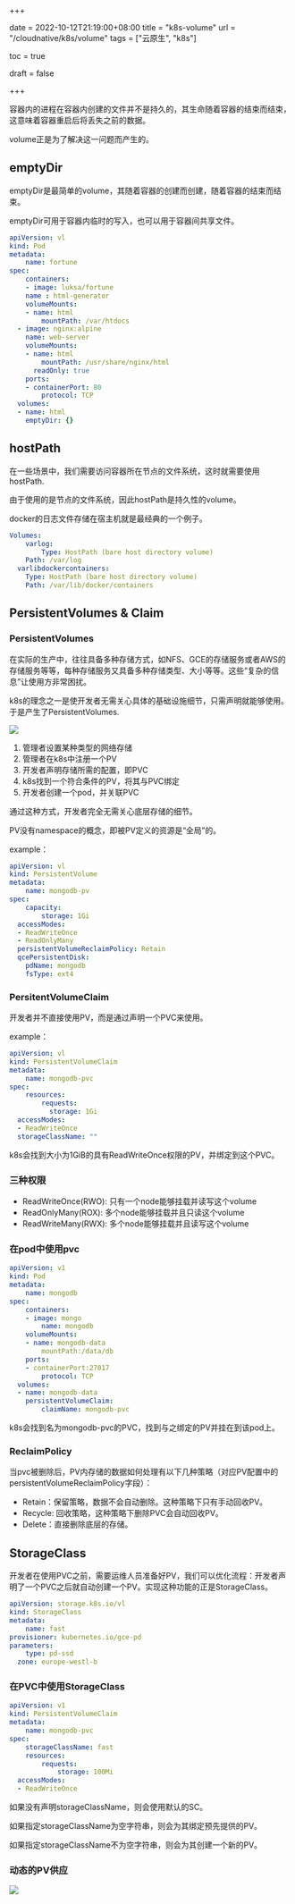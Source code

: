 +++

date = 2022-10-12T21:19:00+08:00
title = "k8s-volume"
url = "/cloudnative/k8s/volume"
tags = ["云原生", "k8s"]

toc = true

draft = false

+++

容器内的进程在容器内创建的文件并不是持久的，其生命随着容器的结束而结束，这意味着容器重启后将丢失之前的数据。

volume正是为了解决这一问题而产生的。

## emptyDir

emptyDir是最简单的volume，其随着容器的创建而创建，随着容器的结束而结束。

emptyDir可用于容器内临时的写入，也可以用于容器间共享文件。

```yaml
apiVersion: vl
kind: Pod
metadata:
	name: fortune
spec:
	containers:
	- image: luksa/fortune
  	name : html-generator
    volumeMounts:
    - name: html
    	mountPath: /var/htdocs
  - image: nginx:alpine
  	name: web-server
    volumeMounts:
    - name: html
    	mountPath: /usr/share/nginx/html
      readOnly: true
    ports:
    - containerPort: 80
    	protocol: TCP
  volumes:
  - name: html
  	emptyDir: {}
```

## hostPath

在一些场景中，我们需要访问容器所在节点的文件系统，这时就需要使用hostPath.

由于使用的是节点的文件系统，因此hostPath是持久性的volume。

docker的日志文件存储在宿主机就是最经典的一个例子。

```yaml
Volumes:
	varlog:
		Type: HostPath (bare host directory volume)
    Path: /var/log
  varlibdockercontainers:
  	Type: HostPath (bare host directory volume)
    Path: /var/lib/docker/containers
```

## PersistentVolumes & Claim

### PersistentVolumes

在实际的生产中，往往具备多种存储方式，如NFS、GCE的存储服务或者AWS的存储服务等等，每种存储服务又具备多种存储类型、大小等等。这些“复杂的信息”让使用方非常困扰。

k8s的理念之一是使开发者无需关心具体的基础设施细节，只需声明就能够使用。于是产生了PersistentVolumes.

![](https://raw.githubusercontent.com/stong1994/images/master/picgo/202210052046175.png)

1. 管理者设置某种类型的网络存储
2. 管理者在k8s中注册一个PV
3. 开发者声明存储所需的配置，即PVC
4. k8s找到一个符合条件的PV，将其与PVC绑定
5. 开发者创建一个pod，并关联PVC

通过这种方式，开发者完全无需关心底层存储的细节。

PV没有namespace的概念，即被PV定义的资源是“全局”的。

example：

```yaml
apiVersion: vl
kind: PersistentVolume
metadata:
	name: mongodb-pv
spec:
	capacity:
		storage: 1Gi
  accessModes:
  - ReadWriteOnce
  - ReadOnlyMany
  persistentVolumeReclaimPolicy: Retain
  qcePersistentDisk:
  	pdName: mongodb
    fsType: ext4
```

### PersitentVolumeClaim

开发者并不直接使用PV，而是通过声明一个PVC来使用。

example：

```yaml
apiVersion: vl
kind: PersistentVolumeClaim
metadata:
	name: mongodb-pvc
spec:
	resources:
		requests:
		  storage: 1Gi
  accessModes:
  - ReadWriteOnce
  storageClassName: ""
```

k8s会找到大小为1GiB的具有ReadWriteOnce权限的PV，并绑定到这个PVC。

### 三种权限

- ReadWriteOnce(RWO): 只有一个node能够挂载并读写这个volume
- ReadOnlyMany(ROX): 多个node能够挂载并且只读这个volume
- ReadWriteMany(RWX): 多个node能够挂载并且读写这个volume

### 在pod中使用pvc

```yaml
apiVersion: v1
kind: Pod
metadata:
	name: mongodb
spec:
	containers:
	- image: mongo
		name: mongodb
    volumeMounts:
    - name: mongodb-data
    	mountPath:/data/db
    ports:
    - containerPort:27017
    	protocol: TCP
  volumes:
  - name: mongodb-data
  	persistentVolumeClaim:
    	claimName: mongodb-pvc
```

k8s会找到名为mongodb-pvc的PVC，找到与之绑定的PV并挂在到该pod上。

### ReclaimPolicy

当pvc被删除后，PV内存储的数据如何处理有以下几种策略（对应PV配置中的persistentVolumeReclaimPolicy字段）：

- Retain：保留策略，数据不会自动删除。这种策略下只有手动回收PV。
- Recycle: 回收策略，这种策略下删除PVC会自动回收PV。
- Delete：直接删除底层的存储。

## StorageClass

开发者在使用PVC之前，需要运维人员准备好PV，我们可以优化流程：开发者声明了一个PVC之后就自动创建一个PV。实现这种功能的正是StorageClass。

```yaml
apiVersion: storage.k8s.io/vl
kind: StorageClass
metadata:
	name: fast
provisioner: kubernetes.io/gce-pd
parameters:
	type: pd-ssd
  zone: europe-westl-b
```

### 在PVC中使用StorageClass

```yaml
apiVersion: v1
kind: PersistentVolumeClaim
metadata:
	name: mongodb-pvc
spec:
	storageClassName: fast
	resources:
		requests:
			storage: 100Mi
  accessModes:
  - ReadWriteOnce
```

如果没有声明storageClassName，则会使用默认的SC。

如果指定storageClassName为空字符串，则会为其绑定预先提供的PV。

如果指定storageClassName不为空字符串，则会为其创建一个新的PV。

### 动态的PV供应

![](https://raw.githubusercontent.com/stong1994/images/master/picgo/202210052046175.png)
